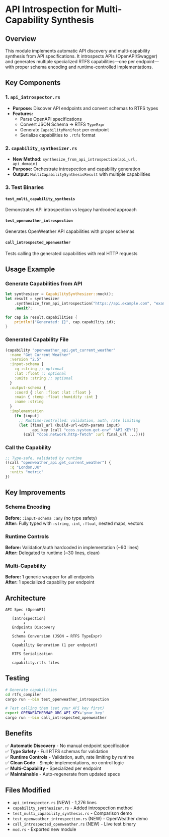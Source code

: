 # API Introspection for Multi-Capability Synthesis

## Overview

This module implements automatic API discovery and multi-capability synthesis from API specifications. It introspects APIs (OpenAPI/Swagger) and generates multiple specialized RTFS capabilities—one per endpoint—with proper schema encoding and runtime-controlled implementations.

## Key Components

### 1. `api_introspector.rs`
- **Purpose:** Discover API endpoints and convert schemas to RTFS types
- **Features:**
  - Parse OpenAPI specifications
  - Convert JSON Schema → RTFS `TypeExpr`
  - Generate `CapabilityManifest` per endpoint
  - Serialize capabilities to `.rtfs` format

### 2. `capability_synthesizer.rs`
- **New Method:** `synthesize_from_api_introspection(api_url, api_domain)`
- **Purpose:** Orchestrate introspection and capability generation
- **Output:** `MultiCapabilitySynthesisResult` with multiple capabilities

### 3. Test Binaries

#### `test_multi_capability_synthesis`
Demonstrates API introspection vs legacy hardcoded approach

#### `test_openweather_introspection`
Generates OpenWeather API capabilities with proper schemas

#### `call_introspected_openweather`
Tests calling the generated capabilities with real HTTP requests

## Usage Example

### Generate Capabilities from API
```rust
let synthesizer = CapabilitySynthesizer::mock();
let result = synthesizer
    .synthesize_from_api_introspection("https://api.example.com", "example")
    .await?;

for cap in result.capabilities {
    println!("Generated: {}", cap.capability.id);
}
```

### Generated Capability File
```clojure
(capability "openweather_api.get_current_weather"
  :name "Get Current Weather"
  :version "2.5"
  :input-schema {
    :q :string ;; optional
    :lat :float ;; optional
    :units :string ;; optional
  }
  :output-schema {
    :coord { :lon :float :lat :float }
    :main { :temp :float :humidity :int }
    :name :string
  }
  :implementation
    (fn [input]
      ;; Runtime-controlled: validation, auth, rate limiting
      (let [final_url (build-url-with-params input)
            api_key (call "ccos.system.get-env" "API_KEY")]
        (call "ccos.network.http-fetch" :url final_url ...))))
```

### Call the Capability
```clojure
;; Type-safe, validated by runtime
((call "openweather_api.get_current_weather") {
  :q "London,UK"
  :units "metric"
})
```

## Key Improvements

### Schema Encoding
**Before:** `:input-schema :any` (no type safety)  
**After:** Fully typed with `:string`, `:int`, `:float`, nested maps, vectors

### Runtime Controls
**Before:** Validation/auth hardcoded in implementation (~90 lines)  
**After:** Delegated to runtime (~30 lines, clean)

### Multi-Capability
**Before:** 1 generic wrapper for all endpoints  
**After:** 1 specialized capability per endpoint

## Architecture

```
API Spec (OpenAPI)
        ↓
   [Introspection]
        ↓
   Endpoints Discovery
        ↓
   Schema Conversion (JSON → RTFS TypeExpr)
        ↓
   Capability Generation (1 per endpoint)
        ↓
   RTFS Serialization
        ↓
   capability.rtfs files
```

## Testing

```bash
# Generate capabilities
cd rtfs_compiler
cargo run --bin test_openweather_introspection

# Test calling them (set your API key first)
export OPENWEATHERMAP_ORG_API_KEY='your_key'
cargo run --bin call_introspected_openweather
```

## Benefits

✅ **Automatic Discovery** - No manual endpoint specification  
✅ **Type Safety** - Full RTFS schemas for validation  
✅ **Runtime Controls** - Validation, auth, rate limiting by runtime  
✅ **Clean Code** - Simple implementations, no control logic  
✅ **Multi-Capability** - Specialized per endpoint  
✅ **Maintainable** - Auto-regenerate from updated specs  

## Files Modified

- `api_introspector.rs` (NEW) - 1,276 lines
- `capability_synthesizer.rs` - Added introspection method
- `test_multi_capability_synthesis.rs` - Comparison demo
- `test_openweather_introspection.rs` (NEW) - OpenWeather demo
- `call_introspected_openweather.rs` (NEW) - Live test binary
- `mod.rs` - Exported new module

